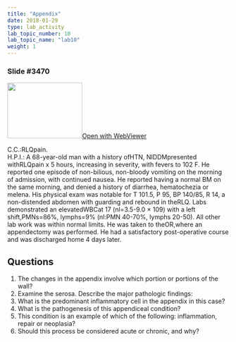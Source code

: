 ```yaml
---
title: "Appendix"
date: 2018-01-29
type: lab_activity
lab_topic_number: 10
lab_topic_name: "lab10"
weight: 1
---
```

<div class="entrybody">
<h3>Slide #3470</h3>

<div class="thumbnail"><a href="http://virtualslides.cumc.columbia.edu/3470.svs/view.apml?" target="_blank"><img alt="" src="http://pathologylab.ccnmtl.columbia.edu/assets/images/slide_3470.jpg" width="170" height="126" class="mt-image-left"></a><a href="http://virtualslides.cumc.columbia.edu/3470.svs/view.apml?" target="_blank">Open with WebViewer</a></div>

<p><span class="caps">C.C.</span>:<span class="caps">RLQ</span>pain.<br>
<span class="caps">H.P.I.</span>: A 68-year-old man with a history of<span class="caps">HTN, NIDDM</span>presented with<span class="caps">RLQ</span>pain x 5 hours, increasing in severity, with fevers to 102 F. He reported one episode of non-bilious, non-bloody vomiting on the morning of admission, with continued nausea. He reported having a normal BM on the same morning, and denied a history of diarrhea, hematochezia or melena. His physical exam was notable for T 101.5, P 95, BP 140/85, R 14, a non-distended abdomen with guarding and rebound in the<span class="caps">RLQ.</span> Labs demonstrated an elevated<span class="caps">WBC</span>at 17 (nl=3.5-9.0 × 109) with a left shift,<span class="caps">PMN</span>s=86%, lymphs=9% (nl:<span class="caps">PMN</span> 40-70%, lymphs 20-50). All other lab work was within normal limits. He was taken to the<span class="caps">OR,</span>where an appendectomy was performed. He had a satisfactory post-operative course and was discharged home 4 days later.</p>

<h2>Questions</h2>


<ol>
<li>The changes in the appendix involve which portion or portions of the wall?</li>
<li>Examine the serosa. Describe the major pathologic findings:</li>
<li>What is the predominant inflammatory cell in the appendix in this case?</li>
<li>What is the pathogenesis of this appendiceal condition?</li>
<li>This condition is an example of which of the following: inflammation, repair or neoplasia?</li>
<li>Should this process be considered acute or chronic, and why?</li>
</ol>


						
</div>
